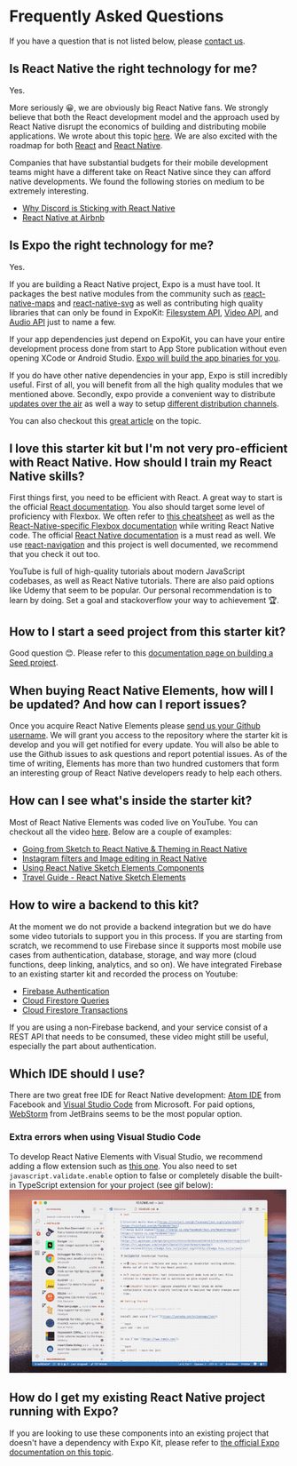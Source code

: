 # Frequently Asked Questions

If you have a question that is not listed below, please <a href="mailto:wcandillon@gmail.com">contact us</a>.

## Is React Native the right technology for me?

Yes.

More seriously 😀, we are obviously big React Native fans. We strongly believe that both the React development model and the approach used by React Native disrupt the economics of building and distributing mobile applications. We wrote about this topic [here](https://hackernoon.com/the-80-20-of-react-native-10f2b6af663). We are also excited with the roadmap for both [React](https://reactjs.org/blog/2018/03/01/sneak-peek-beyond-react-16.html) and [React Native](https://facebook.github.io/react-native/blog/2018/06/14/state-of-react-native-2018).

Companies that have substantial budgets for their mobile development teams might have a different take on React Native since they can afford native developments. We found the following stories on medium to be extremely interesting.

* [Why Discord is Sticking with React Native](https://blog.discordapp.com/why-discord-is-sticking-with-react-native-ccc34be0d427)
* [React Native at Airbnb](https://medium.com/airbnb-engineering/react-native-at-airbnb-f95aa460be1c)

## Is Expo the right technology for me?

Yes.

If you are building a React Native project, Expo is a must have tool. It packages the best native modules from the community such as [react-native-maps](https://github.com/react-community/react-native-maps) and [react-native-svg](https://github.com/react-native-community/react-native-svg) as well as contributing high quality libraries that can only be found in ExpoKit: [Filesystem API](https://docs.expo.io/versions/latest/sdk/filesystem), [Video API](https://docs.expo.io/versions/latest/sdk/video), and [Audio API](https://docs.expo.io/versions/v29.0.0/sdk/audio) just to name a few.

If your app dependencies just depend on ExpoKit, you can have your entire development process done from start to App Store publication without even opening XCode or Android Studio. [Expo will build the app binaries for you](https://docs.expo.io/versions/latest/guides/building-standalone-apps.html).

If you do have other native dependencies in your app, Expo is still incredibly useful. First of all, you will benefit from all the high quality modules that we mentioned above. Secondly, expo  provide a convenient way to distribute [updates over the air](https://docs.expo.io/versions/latest/guides/configuring-ota-updates) as well a way to setup [different distribution channels](https://docs.expo.io/versions/latest/distribution/release-channels).

You can also checkout this [great article](https://medium.com/appandflow/yes-you-should-start-your-react-native-project-with-expo-9fbfb20d1f99) on the topic.

## I love this starter kit but I'm not very pro-efficient with React Native. How should I train my React Native skills?

First things first, you need to be efficient with React. A great way to start is the official [React documentation](https://reactjs.org/docs/getting-started.html). You also should target some level of proficiency with Flexbox. We often refer to [this cheatsheet](https://css-tricks.com/snippets/css/a-guide-to-flexbox/) as well as the [React-Native-specific Flexbox documentation](https://facebook.github.io/react-native/docs/flexbox) while writing React Native code. The official [React Native documentation](https://facebook.github.io/react-native/docs/getting-started) is a must read as well. We use [react-navigation](https://reactnavigation.org/) and this project is well documented, we recommend that you check it out too.

YouTube is full of high-quality tutorials about modern JavaScript codebases, as well as React Native tutorials. There are also paid options like Udemy that seem to be popular. Our personal recommendation is to learn by doing. Set a goal and stackoverflow your way to achievement 🏆.

## How to I start a seed project from this starter kit?

Good question 😊. Please refer to this [documentation page on building a Seed project](BuildingASeedProject.md).

## When buying React Native Elements, how will I be updated? And how can I report issues?

Once you acquire React Native Elements please <a href="mailto:wcandillon@gmail.com">send us your Github username</a>. We will grant you access to the repository where the starter kit is develop and you will get notified for every update. You will also be able to use the Github issues to ask questions and report potential issues. As of the time of writing, Elements has more than two hundred customers that form an interesting group of React Native developers ready to help each others.

## How can I see what's inside the starter kit?

Most of React Native Elements was coded live on YouTube. You can checkout all the video [here](https://www.youtube.com/playlist?list=PLkOyNuxGl9jyqOeRZrKKSaUu0c49ZhPmn).
Below are a couple of examples:
* [Going from Sketch to React Native & Theming in React Native](https://www.youtube.com/watch?v=1Ol0N71b21c)
* [Instagram filters and Image editing in React Native](https://www.youtube.com/watch?v=AMAJLgafs6U&index=4&list=PLkOyNuxGl9jyqOeRZrKKSaUu0c49ZhPmn)
* [Using React Native Sketch Elements Components](https://www.youtube.com/watch?v=d1FBpEl7EE8&t=12s&list=PLkOyNuxGl9jyqOeRZrKKSaUu0c49ZhPmn&index=8)
* [Travel Guide - React Native Sketch Elements](https://www.youtube.com/watch?v=ryid9u15NYA&index=1&list=PLkOyNuxGl9jyqOeRZrKKSaUu0c49ZhPmn)

## How to wire a backend to this kit?

At the moment we do not provide a backend integration but we do have some video tutorials to support you in this process.
If you are starting from scratch, we recommend to use Firebase since it supports most mobile use cases from authentication, database, storage, and way more (cloud functions, deep linking, analytics, and so on). We have integrated Firebase to an existing starter kit and recorded the process on Youtube:

* [Firebase Authentication](https://www.youtube.com/watch?v=0TlOhmdl3-M)
* [Cloud Firestore Queries](https://www.youtube.com/watch?v=gLStsQMWrrA)
* [Cloud Firestore Transactions](https://www.youtube.com/watch?v=mQKEAo4YnNU)

If you are using a non-Firebase backend, and your service consist of a REST API that needs to be consumed, these video might still be useful, especially the part about authentication.

## Which IDE should I use?

There are two great free IDE for React Native development: [Atom IDE](https://ide.atom.io/) from Facebook and [Visual Studio Code](https://code.visualstudio.com/) from Microsoft. For paid options, [WebStorm](https://www.jetbrains.com/webstorm/) from JetBrains seems to be the most popular option.

### Extra errors when using Visual Studio Code

To develop React Native Elements with Visual Studio, we recommend adding a flow extension such as [this one](https://github.com/flowtype/flow-for-vscode). You also need to set `javascript.validate.enable` option to false or completely disable the built-in TypeScript extension for your project (see gif below):
<img src="images/flow-disable-tsc.gif" width="500" />

## How do I get my existing React Native project running with Expo?

If you are looking to use these components into an existing project that doesn't have a dependency with Expo Kit, please refer to [the official Expo documentation on this topic](https://docs.expo.io/versions/latest/introduction/faq#how-do-i-get-my-existing-react).
